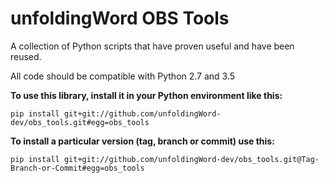 # unfoldingWord OBS Tools

A collection of Python scripts that have proven useful and have been reused.

All code should be compatible with Python 2.7 and 3.5

__To use this library, install it in your Python environment like this:__

    pip install git+git://github.com/unfoldingWord-dev/obs_tools.git#egg=obs_tools

__To install a particular version (tag, branch or commit) use this:__

    pip install git+git://github.com/unfoldingWord-dev/obs_tools.git@Tag-Branch-or-Commit#egg=obs_tools
